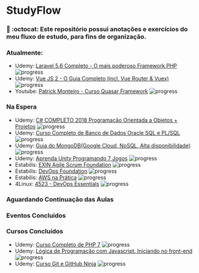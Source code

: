 # StudyFlow
### :bookmark: :octocat: Este repositório possui anotações e exercícios do meu fluxo de estudo, para fins de organização.


### Atualmente:
- Udemy: [Laravel 5.6 Completo - O mais poderoso Framework PHP](https://www.udemy.com/laravelcompleto/) ![progress](http://progressed.io/bar/10?title=completed "progress")
- Udemy: [Vue JS 2 - O Guia Completo (incl. Vue Router & Vuex)](https://www.udemy.com/vue-js-completo)  ![progress](http://progressed.io/bar/18?title=completed "progress")
- Youtube: [Patrick Monteiro - Curso Quasar Framework](https://www.youtube.com/playlist?list=PLBjvYfV_TvwJlOctQ49KiOrxrFwJGqAdr) ![progress](http://progressed.io/bar/10?title=completed "progress")



### Na Espera
- Udemy: [C# COMPLETO 2018 Programação Orientada a Objetos + Projetos](https://www.udemy.com/programacao-orientada-a-objetos-csharp/) ![progress](http://progressed.io/bar/3?title=completed "progress")
- Udemy: [Curso Completo de Banco de Dados Oracle SQL e PL/SQL](https://www.udemy.com/curso-completo-de-oracle/) ![progress](http://progressed.io/bar/2?title=completed "progress")
- Udemy: [Guia do MongoDB(Google Cloud, NoSQL, Alta disponibilidade)](https://www.udemy.com/guia-do-mongodb/) ![progress](http://progressed.io/bar/0?title=completed "progress")
- Udemy: [Aprenda Unity Programando 7 Jogos](https://www.udemy.com/curso-completo-unity-3d/) ![progress](http://progressed.io/bar/0?title=completed "progress")
- Estabilis: [EXIN Agile Scrum Foundation](https://universidade.estabil.is/courses/exin-agile-scrum-foundation) ![progress](http://progressed.io/bar/11?title=completed "progress")
- Estabilis: [DevOps Foundation](https://universidade.estabil.is/courses/devops-foundation) ![progress](http://progressed.io/bar/10?title=completed "progress")
- Estabilis: [AWS na Prática](https://universidade.estabil.is/courses/aws-na-pratica) ![progress](http://progressed.io/bar/1?title=completed "progress")
- 4Linux: [4523 - DevOps Essentials](https://www.4linux.com.br/curso/devops-gratis) ![progress](http://progressed.io/bar/0?title=completed "progress")



### Aguardando Continuação das Aulas



### Eventos Concluídos 



### Cursos Concluídos
- Udemy: [Curso Completo de PHP 7](https://www.udemy.com/curso-php-7-online/)  ![progress](http://progressed.io/bar/100?title=completed "progress")
- Udemy: [Lógica de Programação com Javascript. Iniciando no front-end](https://www.udemy.com/logica-de-programacao-com-javascript-iniciando-no-frontend/)  ![progress](http://progressed.io/bar/100?title=completed "progress")
- Udemy: [Curso Git e GitHub Ninja](https://www.udemy.com/git-e-github-ninja/)  ![progress](http://progressed.io/bar/100?title=completed "progress")